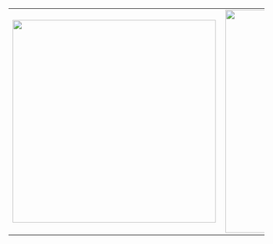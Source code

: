 <center>
<table>
  <tr>
      <td><img width="400px" align="left" src="https://github-readme-stats.vercel.app/api?username=calumk&count_private=true&show_icons=true&theme=tokyonight" /></td>
      <td><img width="440px" align="left" src="https://github-readme-stats.vercel.app/api/top-langs/?username=calumk&layout=compact&count_private=true&show_icons=true&theme=tokyonight&hide=java" /></td>
  </tr>  
</table>
</center>


<!--
**calumk/calumk** is a ✨ _special_ ✨ repository because its `README.md` (this file) appears on your GitHub profile.

Here are some ideas to get you started:

- 🔭 I’m currently working on ...
- 🌱 I’m currently learning ...
- 👯 I’m looking to collaborate on ...
- 🤔 I’m looking for help with ...
- 💬 Ask me about ...
- 📫 How to reach me: ...
- 😄 Pronouns: ...
- ⚡ Fun fact: ...
-->
